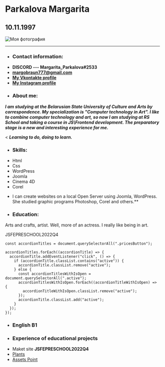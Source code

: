 # Parkalova Margarita
## 10.11.1997
![Моя фотография](https://sun9-16.userapi.com/s/v1/ig2/fyuUoQCxOKDc_1eLIGuXSVmoDkV43mlU_Gr69dz5PJjfGz7FcmfwNPCDJtRdZNZs2n_62Gv9lH3d8V8YJ91uYhhS.jpg?size=200x200&quality=96&crop=319,457,882,882&ava=1)
********
* ### Contact information:
+    **DISCORD --- Margarita_Parkalova#2533**
+    **margobraun777@gmail.com**
+    **[My Vkontakte profile](https://vk.com/id176668841)**
+    **[My Instagram profile](https://www.instagram.com/rita_braun/?hl=ru)**

* ### About me:
***I am studying at the Belarusian State University of Culture and Arts by correspondence. My specialization is "Computer technology in Art". I like to combine computer technology and art, so now I am studying at RS School and taking a course in JS\Frontend development. The preparatory stage is a new and interesting experience for me.***

< ***Learning to do, doing to learn.*** 

* ### Skills: 
+    Html
+    Css
+    WordPress
+    Joomla
+    Cinema 4D
+    Corel
* I can create websites on a local Open Server using Joomla, WordPress. She studied graphic programs Photoshop, Corel and others.**

* ### Education: 


Arts and crafts, artist. Well, more of an actress. I really like being in art.


JSFEPRESCHOOL2022Q4


```
const accordionTitles = document.querySelectorAll(".pricesButton");

accordionTitles.forEach((accordionTitle) => {
  accordionTitle.addEventListener("click", () => {
    if (accordionTitle.classList.contains("active")) {
      accordionTitle.classList.remove("active");
    } else {
      const accordionTitlesWithIsOpen = document.querySelectorAll(".active");
      accordionTitlesWithIsOpen.forEach((accordionTitleWithIsOpen) => {
        accordionTitleWithIsOpen.classList.remove("active");
      });
      accordionTitle.classList.add("active");
    }
  });
});
```
* ### English B1


* ### Experience of educational projects


+   Maket site **JSFEPRESCHOOL2022Q4**
+    [Plants](https://rolling-scopes-school.github.io/margaritabraun-JSFEPRESCHOOL2022Q4/)
+    [Assets Point](https://margaritabraun.github.io/Project-Access-Point/index.html)

